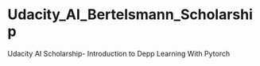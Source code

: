 # Udacity_AI_Bertelsmann_Scholarship
Udacity AI Scholarship- Introduction to Depp Learning With Pytorch
